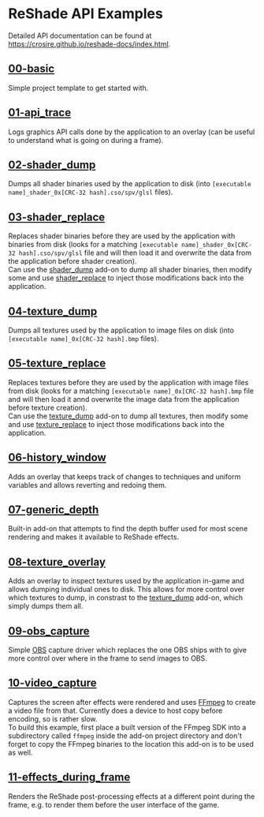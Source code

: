 ReShade API Examples
====================

Detailed API documentation can be found at https://crosire.github.io/reshade-docs/index.html.

## [00-basic](/examples/00-basic)

Simple project template to get started with.

## [01-api_trace](/examples/01-api_trace)

Logs graphics API calls done by the application to an overlay (can be useful to understand what is going on during a frame).

## [02-shader_dump](/examples/02-shader_dump)

Dumps all shader binaries used by the application to disk (into `[executable name]_shader_0x[CRC-32 hash].cso/spv/glsl` files).

## [03-shader_replace](/examples/03-shader_replace)

Replaces shader binaries before they are used by the application with binaries from disk (looks for a matching `[executable name]_shader_0x[CRC-32 hash].cso/spv/glsl` file and will then load it and overwrite the data from the application before shader creation).\
Can use the [shader_dump](#02-shader_dump) add-on to dump all shader binaries, then modify some and use [shader_replace](#03-shader_replace) to inject those modifications back into the application.

## [04-texture_dump](/examples/04-texture_dump)

Dumps all textures used by the application to image files on disk (into `[executable name]_0x[CRC-32 hash].bmp` files).

## [05-texture_replace](/examples/05-texture_replace)

Replaces textures before they are used by the application with image files from disk (looks for a matching `[executable name]_0x[CRC-32 hash].bmp` file and will then load it annd overwrite the image data from the application before texture creation).\
Can use the [texture_dump](#04-texture_dump) add-on to dump all textures, then modify some and use [texture_replace](#05-texture_replace) to inject those modifications back into the application.

## [06-history_window](/examples/06-history_window)

Adds an overlay that keeps track of changes to techniques and uniform variables and allows reverting and redoing them.

## [07-generic_depth](/examples/10-generic_depth)

Built-in add-on that attempts to find the depth buffer used for most scene rendering and makes it available to ReShade effects.

## [08-texture_overlay](/examples/07-texture_overlay)

Adds an overlay to inspect textures used by the application in-game and allows dumping individual ones to disk. This allows for more control over which textures to dump, in constrast to the [texture_dump](#04-texture_dump) add-on, which simply dumps them all.

## [09-obs_capture](/examples/09-obs_capture)

Simple [OBS](https://obsproject.com/) capture driver which replaces the one OBS ships with to give more control over where in the frame to send images to OBS.

## [10-video_capture](/examples/10-video_capture)

Captures the screen after effects were rendered and uses [FFmpeg](https://ffmpeg.org/) to create a video file from that. Currently does a device to host copy before encoding, so is rather slow.\
To build this example, first place a built version of the FFmpeg SDK into a subdirectory called `ffmpeg` inside the add-on project directory and don't forget to copy the FFmpeg binaries to the location this add-on is to be used as well.

## [11-effects_during_frame](/examples/11-effects_during_frame)

Renders the ReShade post-processing effects at a different point during the frame, e.g. to render them before the user interface of the game.
